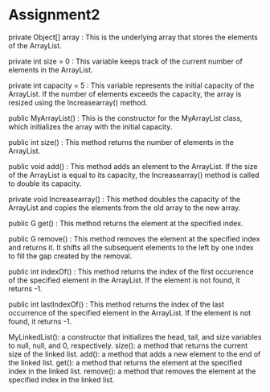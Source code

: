 # Assignment2
private Object[] array : This is the underlying array that stores the elements of the ArrayList. 

private int size = 0 : This variable keeps track of the current number of elements in the ArrayList.

private int capacity = 5 : This variable represents the initial capacity of the ArrayList. If the number of elements exceeds the capacity, the array is resized using the Increasearray() method.

public MyArrayList()  : This is the constructor for the MyArrayList class, which initializes the array with the initial capacity.

public int size() : This method returns the number of elements in the ArrayList.

public void add()  : This method adds an element to the ArrayList. If the size of the ArrayList is equal to its capacity, the Increasearray() method is called to double its capacity.

private void Increasearray()  : This method doubles the capacity of the ArrayList and copies the elements from the old array to the new array.

public G get()  : This method returns the element at the specified index.

public G remove()  : This method removes the element at the specified index and returns it. It shifts all the subsequent elements to the left by one index to fill the gap created by the removal.

public int indexOf()  : This method returns the index of the first occurrence of the specified element in the ArrayList. If the element is not found, it returns -1.

public int lastIndexOf()  : This method returns the index of the last occurrence of the specified element in the ArrayList. If the element is not found, it returns -1.

MyLinkedList(): a constructor that initializes the head, tail, and size variables to null, null, and 0, respectively.
size(): a method that returns the current size of the linked list.
add(): a method that adds a new element to the end of the linked list.
get(): a method that returns the element at the specified index in the linked list.
remove(): a method that removes the element at the specified index in the linked list.
